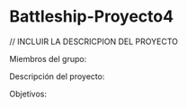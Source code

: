 # Battleship-Proyecto4
// INCLUIR LA DESCRICPION DEL PROYECTO

Miembros del grupo:

Descripción del proyecto:

Objetivos:
